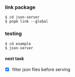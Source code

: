 ### link package
```
$ cd json-server
$ pnpm link --global
```

### testing
```
$ cd example
$ json-server
```

#### next task
 - [x] filter json files before serving

